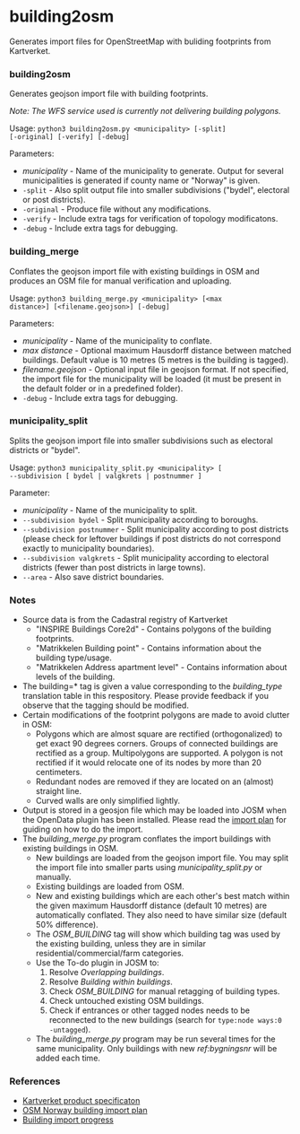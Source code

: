 # building2osm
Generates import files for OpenStreetMap with buliding footprints from Kartverket.

### building2osm

Generates geojson import file with building footprints.

_Note: The WFS service used is currently not delivering building polygons._

Usage:
<code>python3 building2osm.py \<municipality\> [-split] [-original] [-verify] [-debug]</code>

Parameters:
* _municipality_ - Name of the municipality to generate. Output for several municipalities is generated if county name or "Norway" is given. 
* <code>-split</code> - Also split output file into smaller subdivisions ("bydel", electoral or post districts).
* <code>-original</code> - Produce file without any modifications.
* <code>-verify</code> - Include extra tags for verification of topology modificatons.
* <code>-debug</code> - Include extra tags for debugging.

### building_merge

Conflates the geojson import file with existing buildings in OSM and produces an OSM file for manual verification and uploading.

Usage:
<code>python3 building_merge.py \<municipality\> [\<max distance\>] [\<filename.geojson\>] [-debug]</code>

Parameters:
* _municipality_ - Name of the municipality to conflate.
* _max distance_ - Optional maximum Hausdorff distance between matched buildings. Default value is 10 metres (5 metres is the building is tagged).
* _filename.geojson_ - Optional input file in geojson format. If not specified, the import file for the municipality will be loaded (it must be present in the default folder or in a predefined folder).
* <code>-debug</code> - Include extra tags for debugging.

### municipality_split

Splits the geojson import file into smaller subdivisions such as electoral districts or "bydel".

Usage:
<code>python3 municipality_split.py \<municipality\> [ --subdivision [ bydel | valgkrets | postnummer ]</code>
 
Parameter:
* _municipality_ - Name of the municipality to split.
* <code>--subdivision bydel</code> - Split municipality according to boroughs.
* <code>--subdivision postnummer</code> - Split municipality according to post districts (please check for leftover buildings if post districts do not correspond exactly to municipality boundaries).
* <code>--subdivision valgkrets</code> - Split municipality according to electoral districts (fewer than post districts in large towns).
* <code>--area</code> - Also save district boundaries.

### Notes
* Source data is from the Cadastral registry of Kartverket
  * "INSPIRE Buildings Core2d" - Contains polygons of the building footprints.
  * "Matrikkelen Building point" - Contains information about the building type/usage.
  * "Matrikkelen Address apartment level" - Contains information about levels of the building. 
* The building=* tag is given a value corresponding to the _building_type_ translation table in this respository. Please provide feedback if you observe that the tagging should be modified. 
* Certain modifications of the footprint polygons are made to avoid clutter in OSM:
  * Polygons which are almost square are rectified (orthogonalized) to get exact 90 degrees corners. Groups of connected buildings are rectified as a group. Multipolygons are supported. A polygon is not rectified if it would relocate one of its nodes by more than 20 centimeters.
  * Redundant nodes are removed if they are located on an (almost) straight line.
  * Curved walls are only simplified lightly.
* Output is stored in a geosjon file which may be loaded into JOSM when the OpenData plugin has been installed. Please read the [import plan](https://wiki.openstreetmap.org/wiki/Import/Catalogue/Norway_Building_Import) for guiding on how to do the import.
* The _building_merge.py_ program conflates the import buildings with existing buildings in OSM.
  * New buildings are loaded from the geojson import file. You may split the import file into smaller parts using _municipality_split.py_ or manually.
  * Existing buildings are loaded from OSM.
  * New and existing buildings which are each other's best match within the given maximum Hausdorff distance (default 10 metres) are automatically conflated. They also need to have similar size (default 50% difference).
  * The _OSM_BUILDING_ tag will show which building tag was used by the existing building, unless they are in similar residential/commercial/farm categories.
  * Use the To-do plugin in JOSM to:
    1) Resolve _Overlapping buildings_. 
    2) Resolve _Building within buildings_.
    3) Check _OSM_BUILDING_ for manual retagging of building types.
    4) Check untouched existing OSM buildings.
    5) Check if entrances or other tagged nodes needs to be reconnected to the new buildings (search for <code>type:node ways:0 -untagged</code>).
  * The _building_merge.py_ program may be run several times for the same municipality. Only buildings with new _ref:bygningsnr_ will be added each time.

### References

* [Kartverket product specificaton](https://register.geonorge.no/data/documents/Produktspesifikasjoner_Matrikkelen%20-%20Bygningspunkt_v1_produktspesifikasjon-matrikkelen-bygningspunkt-versjon20180501_.pdf)
* [OSM Norway building import plan](https://wiki.openstreetmap.org/wiki/Import/Catalogue/Norway_Building_Import)
* [Building import progress](https://wiki.openstreetmap.org/wiki/Import/Catalogue/Norway_Building_Import/Progress)

